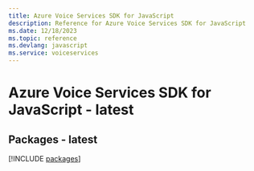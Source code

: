 ```yaml
---
title: Azure Voice Services SDK for JavaScript
description: Reference for Azure Voice Services SDK for JavaScript
ms.date: 12/18/2023
ms.topic: reference
ms.devlang: javascript
ms.service: voiceservices
---
```

# Azure Voice Services SDK for JavaScript - latest
## Packages - latest
[!INCLUDE [packages](voice-services-index.md)]